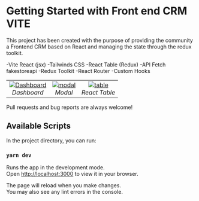 # Getting Started with Front end CRM VITE

This project has been created with the purpose of providing the community a Frontend CRM based on React and managing the state through the redux toolkit.

-Vite React (jsx)
-Tailwinds CSS
-React Table (Redux)
-API Fetch fakestoreapi
-Redux Toolkit
-React Router
-Custom Hooks

<table>
  <tr>
    <td align="center">
      <a href="http://drive.google.com/uc?export=view&id=1OHyncmQ5v5FUPo6XktkeYjMyx5QqfBBr" target="_blank" title="Dashboard">
        <img src="http://drive.google.com/uc?export=view&id=1OHyncmQ5v5FUPo6XktkeYjMyx5QqfBBr" alt="Dashboard">
      </a>
      <br />
      <em>Dashboard</em>
    </td>
    <td align="center">
      <a href="http://drive.google.com/uc?export=view&id=1a7-Urv3LqAi14j4ZpDplSzcbmeX8ktX3" target="_blank" title="modal">
        <img src="http://drive.google.com/uc?export=view&id=1a7-Urv3LqAi14j4ZpDplSzcbmeX8ktX3" alt="modal">
      </a>
      <br />
      <em>Modal</em>
    </td>
    <td align="center">
      <a href="http://drive.google.com/uc?export=view&id=142gSsKFdMmrSXR1dYYbN0m6HIlNqveYa" target="_blank" title="table">
        <img src="http://drive.google.com/uc?export=view&id=142gSsKFdMmrSXR1dYYbN0m6HIlNqveYa" alt="table">
      </a>
      <br />
      <em>React Table</em>
    </td>
  </tr>
</table>

Pull requests and bug reports are always welcome!

## Available Scripts

In the project directory, you can run:

### `yarn dev`

Runs the app in the development mode.\
Open [http://localhost:3000](http://localhost:3000) to view it in your browser.

The page will reload when you make changes.\
You may also see any lint errors in the console.

